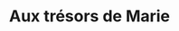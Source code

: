 ---
title: "Aux trésors de Marie"
url: /poissy/aux-tresors-de-marie/
shop: décoration intérieure
---